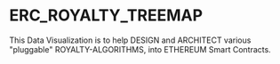 # ERC_ROYALTY_TREEMAP
This Data Visualization is to help DESIGN and ARCHITECT various "pluggable" ROYALTY-ALGORITHMS, into ETHEREUM Smart Contracts. 
